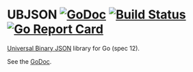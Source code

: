 # UBJSON [![GoDoc](https://godoc.org/github.com/jmank88/ubjson?status.svg)](https://godoc.org/github.com/jmank88/ubjson) [![Build Status](https://travis-ci.org/jmank88/ubjson.svg)](https://travis-ci.org/jmank88/ubjson) [![Go Report Card](https://goreportcard.com/badge/github.com/jmank88/ubjson)](https://goreportcard.com/report/github.com/jmank88/ubjson)
[Universal Binary JSON](http://ubjson.org/) library for Go (spec 12).

See the [GoDoc](https://godoc.org/github.com/jmank88/ubjson).
